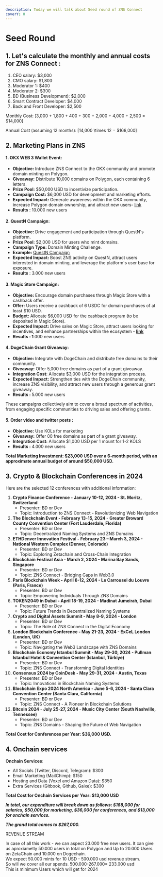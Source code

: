 ```yaml
---
description: Today we will talk about Seed round of ZNS Connect
coverY: 0
---
```


# Seed Round

## &#x20;1. Let's calculate the monthly and annual costs for ZNS Connect :

1. CEO salary: $3,000
2. CMO salary: $1,800
3. Moderator 1: $400
4. Moderator 2: $300
5. BD (Business Development): $2,000
6. Smart Contract Developer: $4,000
7. Back and Front Developer: $2,500

Monthly Cost: \[3,000 + 1,800 + 400 + 300 + 2,000 + 4,000 + 2,500 = $14,000]

Annual Cost (assuming 12 months): \[14,000 \times 12 = $168,000]

## 2. Marketing Plans in ZNS&#x20;

#### 1. **OKX WEB 3 Wallet Event:**

* **Objective:** Introduce ZNS Connect to the OKX community and promote domain minting on Polygon.
* **Giveaway:** Distribute 10,000 domains on Polygon, each containing 6 letters.
* **Prize Pool:** $50,000 USD to incentivize participation.
* **Campaign Cost:** $6,000 USD for development and marketing efforts.
* **Expected Impact:** Generate awareness within the OKX community, increase Polygon domain ownership, and attract new users- [link](https://unstoppabledomains.com/blog/categories/announcements/article/bringing-digital-identity-to-okx)&#x20;
* **Results :** 10.000 new users&#x20;

#### 2. **QuestN Campaign:**

* **Objective:** Drive engagement and participation through QuestN's platform.
* **Prize Pool:** $2,000 USD for users who mint domains.
* **Campaign Type:** Domain Minting Challenge.
* **Example:** [QuestN Campaign](https://app.questn.com/quest/810387324534120750)
* **Expected Impact:** Boost ZNS activity on QuestN, attract users interested in domain minting, and leverage the platform's user base for exposure.
* **Results :**  3.000 new users&#x20;

#### 3. **Magic Store Campaign:**

* **Objective:** Encourage domain purchases through Magic Store with a cashback offer.
* **Offer:** Users receive a cashback of 6 USDC for domain purchases of at least $10 USD.
* **Budget:** Allocate $6,000 USD for the cashback program (to be deposited in Magic Store).
* **Expected Impact:** Drive sales on Magic Store, attract users looking for incentives, and enhance partnerships within the ecosystem - [**link** ](https://magic.store/hot-offers/zns-connect)
* **Results :  1**.000 new users&#x20;

#### 4. **DogeChain Grant Giveaway:**

* **Objective:** Integrate with DogeChain and distribute free domains to their community.
* **Giveaway:** Offer 5,000 free domains as part of a grant giveaway.
* **Integration Cost:** Allocate $3,000 USD for the integration process.
* **Expected Impact:** Strengthen ties with the DogeChain community, increase ZNS visibility, and attract new users through a generous grant giveaway.
* **Results :**  5.000 new users&#x20;

These campaigns collectively aim to cover a broad spectrum of activities, from engaging specific communities to driving sales and offering grants.&#x20;

#### 5. **Order video and twitter posts :**

* **Objective:** Use KOLs for marketing&#x20;
* **Giveaway:** Offer 00 free domains as part of a grant giveaway.
* **Integration Cost:** Allocate $1,000 USD per 1 mount for 1-2 KOLS
* **Results :**  4.000 new users&#x20;

**Total Marketing Investment: $23,000 USD over a 6-month period, with an approximate annual budget of around $50,000 USD.**

## 3. Crypto & Blockchain Conferences in 2024

&#x20;Here are the selected 12 conferences with additional information:

1. **Crypto Finance Conference - January 10-12, 2024 - St. Moritz, Switzerland**
   * Presenter: BD or Dev
   * Topic: Introduction to ZNS Connect - Revolutionizing Web Navigation
2. **The Blockchain Event - February 13-15, 2024 - Greater Broward County Convention Center (Fort Lauderdale, Florida)**
   * Presenter: BD or Dev
   * Topic: Decentralized Naming Systems and ZNS Domains
3. **ETHDenver Innovation Festival - February 23 – March 3, 2024 - National Western Complex (Denver, Colorado)**
   * Presenter: BD or Dev
   * Topic: Exploring Zetachain and Cross-Chain Integration
4. **Blockchain Festival Asia - March 2, 2024 - Marina Bay Sands, Singapore**
   * Presenter: BD or Dev
   * Topic: ZNS Connect - Bridging Gaps in Web3.0
5. **Paris Blockchain Week - April 8-12, 2024 - Le Carrousel du Louvre (Paris, France)**
   * Presenter: BD or Dev
   * Topic: Empowering Individuals Through ZNS Domains
6. **TOKEN2049 in Dubai - April 18-19, 2024 - Madinat Jumeirah, Dubai**
   * Presenter: BD or Dev
   * Topic: Future Trends in Decentralized Naming Systems
7. **Crypto and Digital Assets Summit - May 8-9, 2024 - London**
   * Presenter: BD or Dev
   * Topic: The Role of ZNS Connect in the Digital Economy
8. **London Blockchain Conference - May 21-23, 2024 - ExCeL London (London, UK)**
   * Presenter: BD or Dev
   * Topic: Navigating the Web3 Landscape with ZNS Domains
9. **Blockchain Economy Istanbul Summit - May 29-30, 2024 - Pullman Istanbul Hotel & Convention Center (Istanbul, Türkiye)**
   * Presenter: BD or Dev
   * Topic: ZNS Connect - Transforming Digital Identities
10. **Consensus 2024 by CoinDesk - May 29-31, 2024 - Austin, Texas**
    * Presenter: BD or Dev
    * Topic: Innovations in Blockchain Naming Systems
11. **Blockchain Expo 2024 North America - June 5-6, 2024 - Santa Clara Convention Center (Santa Clara, California)**
    * Presenter: BD or Dev
    * Topic: ZNS Connect - A Pioneer in Blockchain Solutions
12. **Bitcoin 2024 - July 25-27, 2024 - Music City Center (South Nashville, Tennessee)**
    * Presenter: BD or Dev
    * Topic: ZNS Domains - Shaping the Future of Web Navigation

**Total Cost for Conferences per Year: $36,000 USD.**

## **4. Onchain services**&#x20;

**Onchain Services:**

* All Socials (Twitter, Discord, Telegram): $300
* Email Marketing (MailChimp): $150
* Hosting and Data (Voxel and Amazon Data): $350
* Extra Services (Gitbook, Github, Galxe): $300

**Total Cost for Onchain Services per Year: $13,000 USD**



_**In total, our expenditure will break down as follows: $168,000 for salaries, $50,000 for marketing, $36,000 for conferences, and $13,000 for onchain services.**_&#x20;

_**The grand total comes to $267,000.**_





REVENUE STREAM&#x20;

In case of all this work - we can aspect 23.000 free new users. It can give us aproxiametly 50.000 users in total on Polygon and Up to 20.000 Users on ZetaChain and 10.000 on Dogechain. \
We expect 50.000 mints for 10 USD - 500.000 usd revenue stream. \
So will we cover all our spends. 500.000-267.000= 233.000 usd\
This is minimum Users which will get for 2024&#x20;

